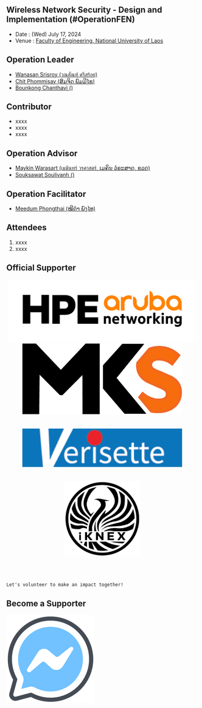 ## Wireless Network Security - Design and Implementation (#OperationFEN)

+ Date : (Wed) July 17, 2024
+ Venue : [Faculty of Engineering, National University of Laos](https://fe-nuol.edu.la/en/home-en/)

## Operation Leader
+ [Wanasan Srisroy (วณสัณฑ์ ศรีสร้อย)](https://x.com/namo_naja)
+ [Chit Phommisay (ສົມຈິດ ພົມມີໄຊ)](https://www.facebook.com/jid.phommixay.7)
+ [Bounkong Chanthavi ()](https://www.linkedin.com/in/bounkong-chanthavi)

## Contributor
+ xxxx
+ xxxx
+ xxxx

## Operation Advisor
+ [Maykin Warasart (เมฆินทร์ วรศาสตร์, ເມຄິນ ວໍຣະສາດ, ຂວດ)](https://mayk.in)
+ [Souksawat Soulivanh ()](https://www.linkedin.com/in/souksawat-soulivanh/)

## Operation Facilitator
+ [Meedum Phongthai (ໝີດຳ ພົງໄທ)](https://www.facebook.com/meedum.phongthai.1)


## Attendees

1. xxxx
1. xxxx

## Official Supporter

<div align="center">

<a href="https://www.arubanetworks.com/" target="_blank"><img src="img/hpe_aruba_orange_pos_rgb.png" width="500" title="HPE Aruba Networking"></a><br>
<a href="https://mangkone.com/" target="_blank"><img src="img/mks-logo.png" width="420" title="Mangkone Technology"></a><br><br><br>
<a href="https://verisette.com/" target="_blank"><img src="img/verisette-logo.png" width="420" title="Verisette Co., Ltd."></a><br><br><br>
<a href="https://www.iknex.or.th/" target="_blank"><img src="img/iknex-black.png" width="200" title="iKNEX (Thailand)"></a>

</div>
<br>
<br>

```markdown
Let's volunteer to make an impact together!
```

## Become a Supporter

[![](/fb-m.png "Talk to us via FB messenger")](https://m.me/VolunteXTH)